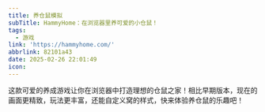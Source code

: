 ```yaml
---
title: 养仓鼠模拟
subTitle: HammyHome：在浏览器里养可爱的小仓鼠！
tags:
  - 游戏
link: 'https://hammyhome.com/'
abbrlink: 82101a43
date: 2025-02-26 22:01:49
icon:
---
```


这款可爱的养成游戏让你在浏览器中打造理想的仓鼠之家！相比早期版本，现在的画面更精致，玩法更丰富，还能自定义窝的样式，快来体验养仓鼠的乐趣吧！